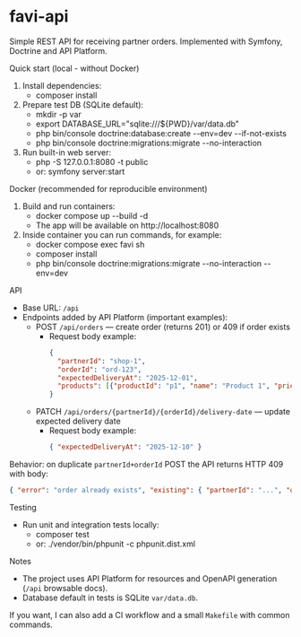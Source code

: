# favi-api

Simple REST API for receiving partner orders. Implemented with Symfony, Doctrine and API Platform.

Quick start (local - without Docker)
1. Install dependencies:
   - composer install
2. Prepare test DB (SQLite default):
   - mkdir -p var
   - export DATABASE_URL="sqlite:///${PWD}/var/data.db"
   - php bin/console doctrine:database:create --env=dev --if-not-exists
   - php bin/console doctrine:migrations:migrate --no-interaction
3. Run built-in web server:
   - php -S 127.0.0.1:8080 -t public
   - or: symfony server:start

Docker (recommended for reproducible environment)
1. Build and run containers:
   - docker compose up --build -d
   - The app will be available on http://localhost:8080
2. Inside container you can run commands, for example:
   - docker compose exec favi sh
   - composer install
   - php bin/console doctrine:migrations:migrate --no-interaction --env=dev

API
- Base URL: `/api`
- Endpoints added by API Platform (important examples):
  - POST `/api/orders` — create order (returns 201) or 409 if order exists
    - Request body example:
      ```json
      {
        "partnerId": "shop-1",
        "orderId": "ord-123",
        "expectedDeliveryAt": "2025-12-01",
        "products": [{"productId": "p1", "name": "Product 1", "price": 100, "quantity": 2}]
      }
      ```
  - PATCH `/api/orders/{partnerId}/{orderId}/delivery-date` — update expected delivery date
    - Request body example:
      ```json
      { "expectedDeliveryAt": "2025-12-10" }
      ```

Behavior: on duplicate `partnerId+orderId` POST the API returns HTTP 409 with body:
```json
{ "error": "order already exists", "existing": { "partnerId": "...", "orderId": "...", "totalPrice": 123, "location": "/api/orders/.." } }
```

Testing
- Run unit and integration tests locally:
  - composer test
  - or: ./vendor/bin/phpunit -c phpunit.dist.xml

Notes
- The project uses API Platform for resources and OpenAPI generation (`/api` browsable docs).
- Database default in tests is SQLite `var/data.db`.

If you want, I can also add a CI workflow and a small `Makefile` with common commands.


